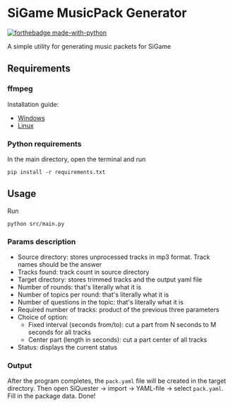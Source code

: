 # SiGame MusicPack Generator
[![forthebadge made-with-python](http://ForTheBadge.com/images/badges/made-with-python.svg)](https://www.python.org/)

A simple utility for generating music packets for SiGame

## Requirements
### ffmpeg
Installation guide:
- [Windows](https://www.wikihow.com/Install-FFmpeg-on-Windows)
- [Linux](https://www.tecmint.com/install-ffmpeg-in-linux/)

### Python requirements
In the main directory, open the terminal and run
```commandline
pip install -r requirements.txt
```

## Usage
Run
```commandline
python src/main.py
```
### Params description
- Source directory: stores unprocessed tracks in mp3 format. Track names should be the answer
- Tracks found: track count in source directory
- Target directory: stores trimmed tracks and the output yaml file
- Number of rounds: that's literally what it is
- Number of topics per round: that's literally what it is
- Number of questions in the topic: that's literally what it is
- Required number of tracks: product of the previous three parameters
- Choice of option:
  - Fixed interval (seconds from/to): cut a part from N seconds to M seconds for all tracks
  - Center part (length in seconds): cut a part center of all tracks
- Status: displays the current status

### Output
After the program completes, the ``` pack.yaml ``` file will be created in the target directory. Then open SiQuester → import → YAML-file → select ``` pack.yaml ```. Fill in the package data. Done!